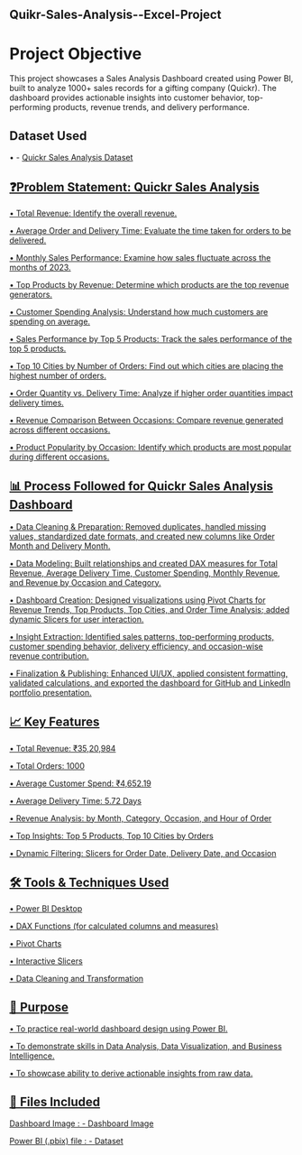 ## Quikr-Sales-Analysis--Excel-Project
# Project Objective 
This project showcases a Sales Analysis Dashboard created using Power BI, built to analyze 1000+ sales records for a gifting company (Quickr). The dashboard provides actionable insights into customer behavior, top-performing products, revenue trends, and delivery performance.
## Dataset Used
• - <a href="https://github.com/saketdevarakonda/Quikr-Sales-Analysis--Excel-Project/blob/main/Quickr%20Sales%20Analysis%20Report.xlsb">Quickr Sales Analysis Dataset

## ❓Problem Statement: Quickr Sales Analysis

• Total Revenue: Identify the overall revenue.

• Average Order and Delivery Time: Evaluate the time taken for orders to be delivered.

• Monthly Sales Performance: Examine how sales fluctuate across the months of 2023.

• Top Products by Revenue: Determine which products are the top revenue generators.

• Customer Spending Analysis: Understand how much customers are spending on average.

• Sales Performance by Top 5 Products: Track the sales performance of the top 5 products.

• Top 10 Cities by Number of Orders: Find out which cities are placing the highest number of orders.

• Order Quantity vs. Delivery Time: Analyze if higher order quantities impact delivery times.

• Revenue Comparison Between Occasions: Compare revenue generated across different occasions.

• Product Popularity by Occasion: Identify which products are most popular during different occasions.

## 📊 Process Followed for Quickr Sales Analysis Dashboard
• Data Cleaning & Preparation: Removed duplicates, handled missing values, standardized date formats, and created new columns like Order Month and Delivery Month.

• Data Modeling: Built relationships and created DAX measures for Total Revenue, Average Delivery Time, Customer Spending, Monthly Revenue, and Revenue by Occasion and Category.

• Dashboard Creation: Designed visualizations using Pivot Charts for Revenue Trends, Top Products, Top Cities, and Order Time Analysis; added dynamic Slicers for user interaction.

• Insight Extraction: Identified sales patterns, top-performing products, customer spending behavior, delivery efficiency, and occasion-wise revenue contribution.

• Finalization & Publishing: Enhanced UI/UX, applied consistent formatting, validated calculations, and exported the dashboard for GitHub and LinkedIn portfolio presentation.


## 📈 Key Features
• Total Revenue: ₹35,20,984

• Total Orders: 1000

• Average Customer Spend: ₹4,652.19

• Average Delivery Time: 5.72 Days

• Revenue Analysis: by Month, Category, Occasion, and Hour of Order

• Top Insights: Top 5 Products, Top 10 Cities by Orders

• Dynamic Filtering: Slicers for Order Date, Delivery Date, and Occasion

## 🛠 Tools & Techniques Used
• Power BI Desktop 

• DAX Functions (for calculated columns and measures)

• Pivot Charts

• Interactive Slicers

• Data Cleaning and Transformation

## 🎯 Purpose
• To practice real-world dashboard design using Power BI.

• To demonstrate skills in Data Analysis, Data Visualization, and Business Intelligence.

• To showcase ability to derive actionable insights from raw data.

## 📂 Files Included
Dashboard Image : - <a href="https://github.com/saketdevarakonda/Quikr-Sales-Analysis--Excel-Project/blob/main/Quickr%20Sales%20Analysis%20Dashboard.png">Dashboard Image

Power BI (.pbix) file : - <a href="https://github.com/saketdevarakonda/Quikr-Sales-Analysis--Excel-Project/blob/main/Quickr%20Sales%20Analysis%20Report.xlsb">Dataset
